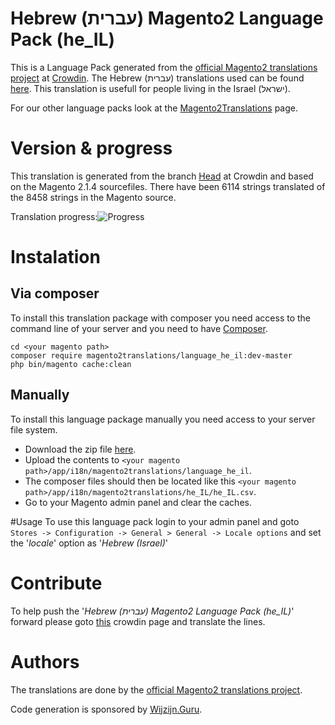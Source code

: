 # Hebrew (עברית) Magento2 Language Pack (he_IL)
This is a Language Pack generated from the [official Magento2 translations project](https://crowdin.com/project/magento-2) at [Crowdin](https://crowdin.com).
The Hebrew (עברית) translations used can be found [here](https://crowdin.com/project/magento-2/he).
This translation is usefull for people living in the Israel (ישראל).

For our other language packs look at the [Magento2Translations](http://magento2translations.github.io/) page.

# Version & progress
This translation is generated from the branch [Head](https://crowdin.com/project/magento-2/he#/Head) at Crowdin and based on the Magento 2.1.4 sourcefiles.
There have been  6114 strings translated of the 8458 strings in the Magento source.

Translation progress:![Progress](http://progressed.io/bar/72)

# Instalation
## Via composer
To install this translation package with composer you need access to the command line of your server and you need to have [Composer](https://getcomposer.org).
```
cd <your magento path>
composer require magento2translations/language_he_il:dev-master
php bin/magento cache:clean
```
## Manually
To install this language package manually you need access to your server file system.
* Download the zip file [here](https://github.com/Magento2Translations/language_he_il/archive/master.zip).
* Upload the contents to `<your magento path>/app/i18n/magento2translations/language_he_il`.
* The composer files should then be located like this `<your magento path>/app/i18n/magento2translations/he_IL/he_IL.csv`.
* Go to your Magento admin panel and clear the caches.

#Usage
To use this language pack login to your admin panel and goto `Stores -> Configuration -> General > General -> Locale options` and set the '*locale*' option as '*Hebrew (Israel)*'

# Contribute
To help push the '*Hebrew (עברית) Magento2 Language Pack (he_IL)*' forward please goto [this](https://crowdin.com/project/magento-2/he) crowdin page and translate the lines.

# Authors
The translations are done by the [official Magento2 translations project](https://crowdin.com/project/magento-2).

Code generation is sponsored by [Wijzijn.Guru](http://www.wijzijn.guru/).